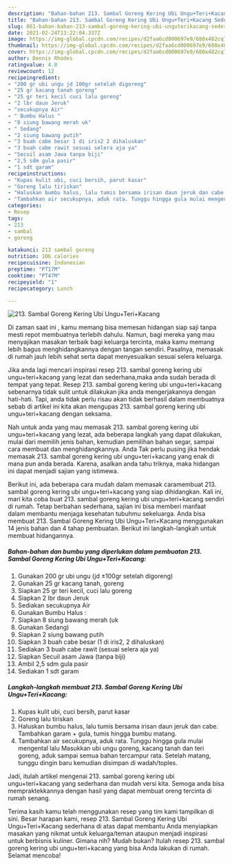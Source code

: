 ```yaml
---
description: "Bahan-bahan 213. Sambal Goreng Kering Ubi Ungu+Teri+Kacang Sederhana dan Mudah Dibuat"
title: "Bahan-bahan 213. Sambal Goreng Kering Ubi Ungu+Teri+Kacang Sederhana dan Mudah Dibuat"
slug: 861-bahan-bahan-213-sambal-goreng-kering-ubi-unguterikacang-sederhana-dan-mudah-dibuat
date: 2021-02-24T13:22:04.337Z
image: https://img-global.cpcdn.com/recipes/d2faa6cd000697e9/680x482cq70/213-sambal-goreng-kering-ubi-unguterikacang-foto-resep-utama.jpg
thumbnail: https://img-global.cpcdn.com/recipes/d2faa6cd000697e9/680x482cq70/213-sambal-goreng-kering-ubi-unguterikacang-foto-resep-utama.jpg
cover: https://img-global.cpcdn.com/recipes/d2faa6cd000697e9/680x482cq70/213-sambal-goreng-kering-ubi-unguterikacang-foto-resep-utama.jpg
author: Dennis Rhodes
ratingvalue: 4.8
reviewcount: 12
recipeingredient:
- "200 gr ubi ungu jd 100gr setelah digoreng"
- "25 gr kacang tanah goreng"
- "25 gr teri kecil cuci lalu goreng"
- "2 lbr daun Jeruk"
- "secukupnya Air"
- " Bumbu Halus "
- "8 siung bawang merah uk"
- " Sedang"
- "2 siung bawang putih"
- "3 buah cabe besar 1 di iris2 2 dihaluskan"
- "3 buah cabe rawit sesuai selera aja ya"
- "Secuil asam Jawa tanpa biji"
- "2,5 sdm gula pasir"
- "1 sdt garam"
recipeinstructions:
- "Kupas kulit ubi, cuci bersih, parut kasar"
- "Goreng lalu tiriskan"
- "Haluskan bumbu halus, lalu tumis bersama irisan daun jeruk dan cabe. Tambahkan garam + gula, tumis hingga bumbu matang."
- "Tambahkan air secukupnya, aduk rata. Tunggu hingga gula mulai mengental lalu Masukkan ubi ungu goreng, kacang tanah dan teri goreng, aduk sampai semua bahan tercampur rata. Setelah matang, tunggu dingin baru kemudian disimpan di wadah/toples."
categories:
- Resep
tags:
- 213
- sambal
- goreng

katakunci: 213 sambal goreng 
nutrition: 106 calories
recipecuisine: Indonesian
preptime: "PT17M"
cooktime: "PT47M"
recipeyield: "1"
recipecategory: Lunch

---
```



![213. Sambal Goreng Kering Ubi Ungu+Teri+Kacang](https://img-global.cpcdn.com/recipes/d2faa6cd000697e9/680x482cq70/213-sambal-goreng-kering-ubi-unguterikacang-foto-resep-utama.jpg)

Di zaman  saat ini , kamu memang bisa memesan hidangan siap saji tanpa mesti repot membuatnya terlebih dahulu. Namun, bagi mereka yang mau menyajikan masakan terbaik bagi keluarga tercinta, maka kamu memang lebih bagus menghidangkannya dengan tangan sendiri. Pasalnya, memasak di rumah jauh lebih sehat serta dapat menyesuaikan sesuai selera keluarga.

Jika anda lagi mencari inspirasi resep 213. sambal goreng kering ubi ungu+teri+kacang yang lezat dan sederhana,maka anda sudah berada di tempat yang tepat. Resep 213. sambal goreng kering ubi ungu+teri+kacang  sebenarnya tidak sulit untuk dilakukan jika anda mengerjakannya dengan hati-hati. Tapi, anda tidak perlu risau akan tidak berhasil dalam membuatnya 
sebab di artikel ini kita akan mengupas 213. sambal goreng kering ubi ungu+teri+kacang dengan seksama.  



Nah untuk anda yang mau memasak 213. sambal goreng kering ubi ungu+teri+kacang yang lezat, ada beberapa langkah yang dapat dilakukan, mulai dari memilih jenis bahan, kemudian pemilihan bahan segar, sampai cara membuat dan menghidangkannya. Anda Tak perlu pusing jika hendak memasak 213. sambal goreng kering ubi ungu+teri+kacang yang enak di mana pun anda berada. Karena, asalkan anda  tahu triknya, maka hidangan ini dapat menjadi sajian yang istimewa.

Berikut ini, ada beberapa cara mudah dalam memasak caramembuat 213. sambal goreng kering ubi ungu+teri+kacang yang siap dihidangkan. Kali ini, mari kita coba buat 213. sambal goreng kering ubi ungu+teri+kacang sendiri di rumah. Tetap berbahan sederhana, sajian ini bisa memberi manfaat dalam membantu menjaga kesehatan tubuhmu sekeluarga. Anda bisa membuat 213. Sambal Goreng Kering Ubi Ungu+Teri+Kacang menggunakan 14 jenis bahan dan 4 tahap pembuatan. Berikut ini langkah-langkah untuk membuat hidangannya.

<!--inarticleads1-->

##### Bahan-bahan dan bumbu yang diperlukan dalam pembuatan 213. Sambal Goreng Kering Ubi Ungu+Teri+Kacang:

1. Gunakan 200 gr ubi ungu (jd ±100gr setelah digoreng)
1. Gunakan 25 gr kacang tanah, goreng
1. Siapkan 25 gr teri kecil, cuci lalu goreng
1. Siapkan 2 lbr daun Jeruk
1. Sediakan secukupnya Air
1. Gunakan  Bumbu Halus :
1. Siapkan 8 siung bawang merah (uk
1. Gunakan  Sedang)
1. Siapkan 2 siung bawang putih
1. Siapkan 3 buah cabe besar (1 di iris2, 2 dihaluskan)
1. Sediakan 3 buah cabe rawit (sesuai selera aja ya)
1. Siapkan Secuil asam Jawa (tanpa biji)
1. Ambil 2,5 sdm gula pasir
1. Sediakan 1 sdt garam




<!--inarticleads2-->

##### Langkah-langkah membuat 213. Sambal Goreng Kering Ubi Ungu+Teri+Kacang:

1. Kupas kulit ubi, cuci bersih, parut kasar
1. Goreng lalu tiriskan
1. Haluskan bumbu halus, lalu tumis bersama irisan daun jeruk dan cabe. Tambahkan garam + gula, tumis hingga bumbu matang.
1. Tambahkan air secukupnya, aduk rata. Tunggu hingga gula mulai mengental lalu Masukkan ubi ungu goreng, kacang tanah dan teri goreng, aduk sampai semua bahan tercampur rata. Setelah matang, tunggu dingin baru kemudian disimpan di wadah/toples.




Jadi, itulah artikel mengenai  213. sambal goreng kering ubi ungu+teri+kacang  yang sederhana dan mudah versi kita. Semoga anda bisa mempraktekkannya dengan hasil yang dapat membuat oreng tercinta di rumah senang. 

Terima kasih kamu telah menggunakan resep yang tim kami tampilkan di sini. Besar harapan kami, resep  213. Sambal Goreng Kering Ubi Ungu+Teri+Kacang sederhana di atas dapat membantu Anda menyiapkan masakan yang nikmat untuk keluarga/teman ataupun menjadi inspirasi untuk berbisnis kuliner. Gimana nih? Mudah bukan? Itulah resep 213. sambal goreng kering ubi ungu+teri+kacang yang bisa Anda lakukan di rumah. Selamat mencoba!

